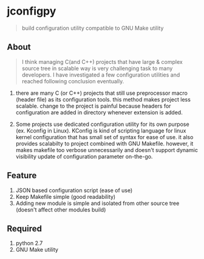 # jconfigpy
> build configuration utility compatible to GNU Make utility

## About
> I think managing C(and C++) projects that have large & complex source tree in scalable way is
> very challenging task to many developers. I have investigated a few configuration utilities
> and reached following conclusion eventually.

1. there are many C (or C++) projects that still use preprocessor macro (header file) as its configuration tools.  this method makes project less scalable. change to the project is painful because headers for configuration are added in directory whenever extension is added.

2. Some projects use dedicated configuration utility for its own purpose (ex. Kconfig in Linux). KConfig is kind of scripting language for linux kernel configuration that has
small set of syntax for ease of use. it also provides scalabilty to project combined with GNU Makefile. however, it makes makefile too verbose unnecessarily and doesn't support dynamic visibility update of configuration parameter on-the-go.

## Feature
1. JSON based configuration script (ease of use)
2. Keep Makefile simple (good readability)
3. Adding new module is simple and isolated from other source tree (doesn't affect other modules build)


## Required
1. python 2.7
2. GNU Make utility



